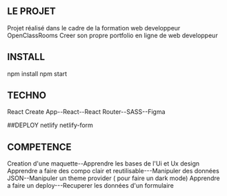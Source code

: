 ## LE PROJET 

Projet réalisé dans le cadre de la formation web developpeur OpenClassRooms
Creer son propre portfolio en ligne de web developpeur

## INSTALL

npm install 
npm start 

## TECHNO

React Create App--React--React Router--SASS--Figma

##DEPLOY
netlify
netlify-form

## COMPETENCE

Creation d'une maquette--Apprendre les bases de l'Ui et Ux design
Apprendre a faire des compo clair et reutilisable---Manipuler des données JSON--Manipuler un theme provider ( pour faire un dark mode)
Apprendre a faire un deploy---Recuperer les données d'un formulaire 
